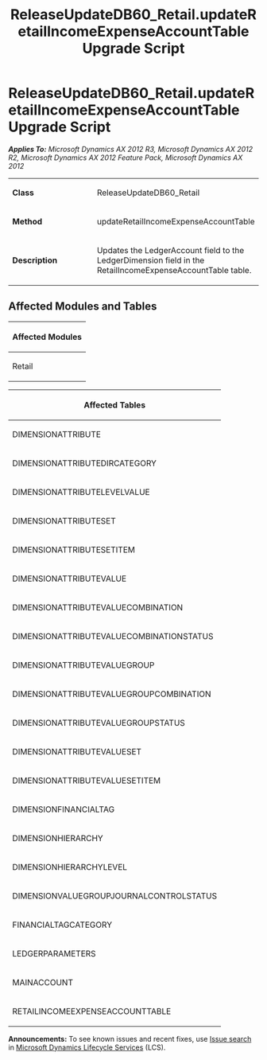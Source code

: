 ﻿---
title: ReleaseUpdateDB60_Retail.updateRetailIncomeExpenseAccountTable Upgrade Script
TOCTitle: ReleaseUpdateDB60_Retail.updateRetailIncomeExpenseAccountTable Upgrade Script
ms:assetid: 8e4b5c33-1af1-855d-5e0a-82b44ada0fb5
ms:mtpsurl: https://msdn.microsoft.com/en-us/library/JJ736501(v=AX.60)
ms:contentKeyID: 49709690
ms.date: 05/18/2015
mtps_version: v=AX.60
---

# ReleaseUpdateDB60\_Retail.updateRetailIncomeExpenseAccountTable Upgrade Script 


_**Applies To:** Microsoft Dynamics AX 2012 R3, Microsoft Dynamics AX 2012 R2, Microsoft Dynamics AX 2012 Feature Pack, Microsoft Dynamics AX 2012_

<table>
<colgroup>
<col style="width: 50%" />
<col style="width: 50%" />
</colgroup>
<tbody>
<tr class="odd">
<td><p><strong>Class</strong></p></td>
<td><p>ReleaseUpdateDB60_Retail</p></td>
</tr>
<tr class="even">
<td><p><strong>Method</strong></p></td>
<td><p>updateRetailIncomeExpenseAccountTable</p></td>
</tr>
<tr class="odd">
<td><p><strong>Description</strong></p></td>
<td><p>Updates the LedgerAccount field to the LedgerDimension field in the RetailIncomeExpenseAccountTable table.</p></td>
</tr>
</tbody>
</table>


## Affected Modules and Tables

<table>
<colgroup>
<col style="width: 100%" />
</colgroup>
<thead>
<tr class="header">
<th><p>Affected Modules</p></th>
</tr>
</thead>
<tbody>
<tr class="odd">
<td><p>Retail</p></td>
</tr>
</tbody>
</table>


<table>
<colgroup>
<col style="width: 100%" />
</colgroup>
<thead>
<tr class="header">
<th><p>Affected Tables</p></th>
</tr>
</thead>
<tbody>
<tr class="odd">
<td><p>DIMENSIONATTRIBUTE</p></td>
</tr>
<tr class="even">
<td><p>DIMENSIONATTRIBUTEDIRCATEGORY</p></td>
</tr>
<tr class="odd">
<td><p>DIMENSIONATTRIBUTELEVELVALUE</p></td>
</tr>
<tr class="even">
<td><p>DIMENSIONATTRIBUTESET</p></td>
</tr>
<tr class="odd">
<td><p>DIMENSIONATTRIBUTESETITEM</p></td>
</tr>
<tr class="even">
<td><p>DIMENSIONATTRIBUTEVALUE</p></td>
</tr>
<tr class="odd">
<td><p>DIMENSIONATTRIBUTEVALUECOMBINATION</p></td>
</tr>
<tr class="even">
<td><p>DIMENSIONATTRIBUTEVALUECOMBINATIONSTATUS</p></td>
</tr>
<tr class="odd">
<td><p>DIMENSIONATTRIBUTEVALUEGROUP</p></td>
</tr>
<tr class="even">
<td><p>DIMENSIONATTRIBUTEVALUEGROUPCOMBINATION</p></td>
</tr>
<tr class="odd">
<td><p>DIMENSIONATTRIBUTEVALUEGROUPSTATUS</p></td>
</tr>
<tr class="even">
<td><p>DIMENSIONATTRIBUTEVALUESET</p></td>
</tr>
<tr class="odd">
<td><p>DIMENSIONATTRIBUTEVALUESETITEM</p></td>
</tr>
<tr class="even">
<td><p>DIMENSIONFINANCIALTAG</p></td>
</tr>
<tr class="odd">
<td><p>DIMENSIONHIERARCHY</p></td>
</tr>
<tr class="even">
<td><p>DIMENSIONHIERARCHYLEVEL</p></td>
</tr>
<tr class="odd">
<td><p>DIMENSIONVALUEGROUPJOURNALCONTROLSTATUS</p></td>
</tr>
<tr class="even">
<td><p>FINANCIALTAGCATEGORY</p></td>
</tr>
<tr class="odd">
<td><p>LEDGERPARAMETERS</p></td>
</tr>
<tr class="even">
<td><p>MAINACCOUNT</p></td>
</tr>
<tr class="odd">
<td><p>RETAILINCOMEEXPENSEACCOUNTTABLE</p></td>
</tr>
</tbody>
</table>

  
**Announcements:** To see known issues and recent fixes, use [Issue search](http://go.microsoft.com/fwlink/?linkid=389258) in [Microsoft Dynamics Lifecycle Services](http://go.microsoft.com/fwlink/?linkid=306505) (LCS).

